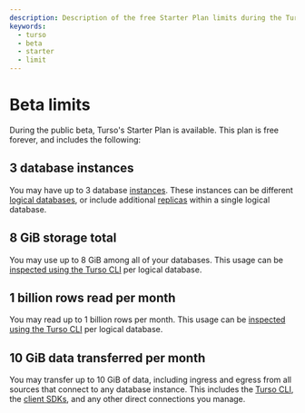 ```yaml
---
description: Description of the free Starter Plan limits during the Turso public beta.
keywords:
  - turso
  - beta
  - starter
  - limit
---
```


# Beta limits

During the public beta, Turso's Starter Plan is available. This plan is free
forever, and includes the following:

## 3 database instances

You may have up to 3 database [instances]. These instances can be different
[logical databases], or include additional [replicas] within a single logical
database.

## 8 GiB storage total

You may use up to 8 GiB among all of your databases. This usage can be
[inspected using the Turso CLI] per logical database.

## 1 billion rows read per month

You may read up to 1 billion rows per month. This usage can be
[inspected using the Turso CLI] per logical database.

## 10 GiB data transferred per month

You may transfer up to 10 GiB of data, including ingress and egress from all
sources that connect to any database instance. This includes the [Turso CLI],
the [client SDKs], and any other direct connections you manage.


[instances]: ./concepts#instance
[logical databases]: ./concepts#logical-database
[replicas]: ./concepts#replica
[inspected using the Turso CLI]: /reference/turso-cli#inspect-database-usage
[Turso CLI]: /reference/turso-cli
[client SDKs]: /reference/client-access/
